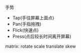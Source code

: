 手势

- Tap(手往屏幕上面点)
- Pan(手指拖拽)
- Flick(快速点)
- Press(点后较长时间离开屏幕)

matrix: rotate scale translate skew